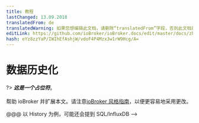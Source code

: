 ```yaml
---
title: 教程
lastChanged: 13.09.2018
translatedFrom: de
translatedWarning: 如果您想编辑此文档，请删除“translatedFrom”字段，否则此文档将再次自动翻译
editLink: https://github.com/ioBroker/ioBroker.docs/edit/master/docs/zh-cn/tutorial/history.md
hash: eYz8zzYaP/IWIhEfAshjW/vdoF4P4Mzx3w1rW9Hcg/A=
---
```

# 数据历史化
?> ***这是一个占位符***。<br><br>帮助 ioBroker 并扩展本文。请注意[ioBroker 风格指南](community/styleguidedoc)，以便更容易地采用更改。

@@@ 以 History 为例，可能还会提到 SQL/InfluxDB -->